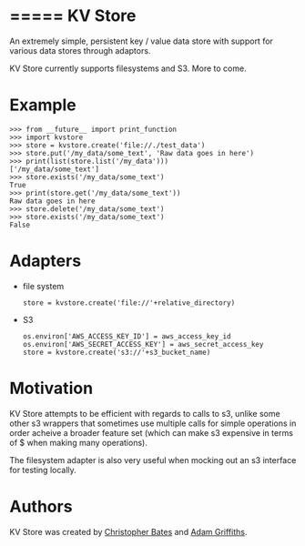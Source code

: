 =====
KV Store
=====

An extremely simple, persistent key / value data store with support for various data stores through adaptors.

KV Store currently supports filesystems and S3.  More to come.


Example
=======

    >>> from __future__ import print_function
    >>> import kvstore
    >>> store = kvstore.create('file://./test_data')
    >>> store.put('/my_data/some_text', 'Raw data goes in here')
    >>> print(list(store.list('/my_data')))
    ['/my_data/some_text']
    >>> store.exists('/my_data/some_text')
    True
    >>> print(store.get('/my_data/some_text'))
    Raw data goes in here
    >>> store.delete('/my_data/some_text')
    >>> store.exists('/my_data/some_text')
    False


Adapters
========

 * file system
    ```
    store = kvstore.create('file://'+relative_directory)
    ```

 * S3
    ```
    os.environ['AWS_ACCESS_KEY_ID'] = aws_access_key_id
    os.environ['AWS_SECRET_ACCESS_KEY'] = aws_secret_access_key
    store = kvstore.create('s3://'+s3_bucket_name)
    ```



Motivation
==========

KV Store attempts to be efficient with regards to calls to s3, unlike some other s3 wrappers that sometimes use multiple calls for simple operations in order acheive a broader feature set (which can make s3 expensive in terms of $ when making many operations).

The filesystem adapter is also very useful when mocking out an s3 interface for testing locally.

Authors
=======

KV Store was created by [Christopher Bates](https://github.com/chrsbats) and [Adam Griffiths](https://github.com/adamlwgriffiths).

